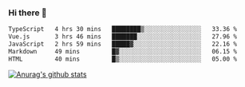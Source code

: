 ### Hi there 👋



<!--
**webB1an/webB1an** is a ✨ _special_ ✨ repository because its `README.md` (this file) appears on your GitHub profile.

Here are some ideas to get you started:

- 🔭 I’m currently working on ...
- 🌱 I’m currently learning ...
- 👯 I’m looking to collaborate on ...
- 🤔 I’m looking for help with ...
- 💬 Ask me about ...
- 📫 How to reach me: ...
- 😄 Pronouns: ...
- ⚡ Fun fact: ...
-->

<!--START_SECTION:waka-->

```txt
TypeScript   4 hrs 30 mins   ████████▒░░░░░░░░░░░░░░░░   33.36 %
Vue.js       3 hrs 46 mins   ███████░░░░░░░░░░░░░░░░░░   27.96 %
JavaScript   2 hrs 59 mins   █████▓░░░░░░░░░░░░░░░░░░░   22.16 %
Markdown     49 mins         █▓░░░░░░░░░░░░░░░░░░░░░░░   06.15 %
HTML         40 mins         █▒░░░░░░░░░░░░░░░░░░░░░░░   05.00 %
```

<!--END_SECTION:waka-->


[![Anurag's github stats](https://github-readme-stats.vercel.app/api?username=webB1an&show_icons=true&theme=radical)](https://github.com/anuraghazra/github-readme-stats)

